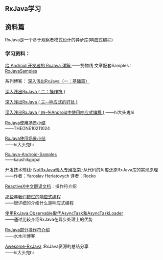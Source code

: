 ## RxJava学习

## 资料篇
RxJava是一个基于观察者模式设计的异步库(响应式编程)

### 学习资料：

[给 Android 开发者的 RxJava 详解 ](http://gank.io/post/560e15be2dca930e00da1083) 
——扔物线
文章配套Samples：[RxJavaSamples](https://github.com/rengwuxian/RxJavaSamples)

系列博客：
[深入浅出RxJava（一：基础篇）](http://blog.csdn.net/lzyzsd/article/details/41833541)

[深入浅出RxJava ( 二：操作符 )](http://blog.csdn.net/lzyzsd/article/details/44094895)

[深入浅出RxJava ( 三--响应式的好处 )](http://blog.csdn.net/lzyzsd/article/details/44891933)

[深入浅出RxJava ( 四-在Android中使用响应式编程 )](http://blog.csdn.net/lzyzsd/article/details/45033611)
——hi大头鬼hi

[RxJava使用场景小结](http://blog.csdn.net/theone10211024/article/details/50435325)                                        
——THEONE10211024

[RxJava使用场景小结 ](http://blog.csdn.net/lzyzsd/article/details/50120801)                                       
——hi大头鬼hi

[RxJava-Android-Samples ](https://github.com/kaushikgopal/RxJava-Android-Samples)                             
——kaushikgopal

开发技术前线:
[NotRxJava懒人专用指南 ](http://www.devtf.cn/?p=323):从代码的角度还原RxJava库的实现原理
——作者：Yaroslav Heriatovych  译者：Rocko  

[ReactiveX中文翻译文档](https://mcxiaoke.gitbooks.io/rxdocs/content/index.html)：操作符介绍

[那些年我们错过的响应式编程](http://www.devtf.cn/?p=174)        
——很详细的介绍什么是响应式编程

[使用RxJava.Observable取代AsyncTask和AsyncTaskLoader](http://www.devtf.cn/?p=114)    
——通过比较介绍RxJava在异步处理上的优势

[RxJava部分操作符介绍 ](http://mushuichuan.com/tags/RxJava/)       
——水木川博客

[Awesome-RxJava](https://github.com/lzyzsd/Awesome-RxJava) :RxJava资源的总结分享              
——hi大头鬼hi 
    


